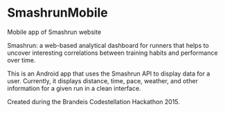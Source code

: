 # SmashrunMobile
Mobile app of Smashrun website

Smashrun: a web-based analytical dashboard for runners that helps to uncover interesting correlations between training habits and performance over time.

This is an Android app that uses the Smashrun API to display data for a user. 
Currently, it displays distance, time, pace, weather, and other information for a given run in a clean interface.

Created during the Brandeis Codestellation Hackathon 2015. 
